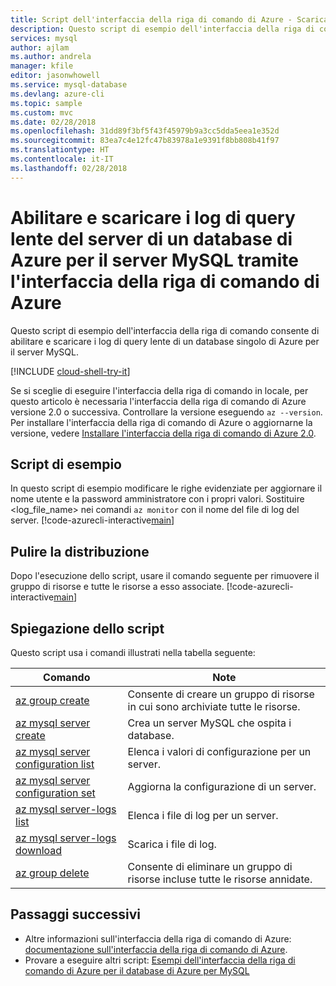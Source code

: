 ```yaml
---
title: Script dell'interfaccia della riga di comando di Azure - Scaricare i log del server in Database di Azure per MySQL
description: Questo script di esempio dell'interfaccia della riga di comando di Azure mostra come abilitare e scaricare i log del server di un database di Azure per il server MySQL.
services: mysql
author: ajlam
ms.author: andrela
manager: kfile
editor: jasonwhowell
ms.service: mysql-database
ms.devlang: azure-cli
ms.topic: sample
ms.custom: mvc
ms.date: 02/28/2018
ms.openlocfilehash: 31dd89f3bf5f43f45979b9a3cc5dda5eea1e352d
ms.sourcegitcommit: 83ea7c4e12fc47b83978a1e9391f8bb808b41f97
ms.translationtype: HT
ms.contentlocale: it-IT
ms.lasthandoff: 02/28/2018
---
```

# <a name="enable-and-download-server-slow-query-logs-of-an-azure-database-for-mysql-server-using-azure-cli"></a>Abilitare e scaricare i log di query lente del server di un database di Azure per il server MySQL tramite l'interfaccia della riga di comando di Azure
Questo script di esempio dell'interfaccia della riga di comando consente di abilitare e scaricare i log di query lente di un database singolo di Azure per il server MySQL.

[!INCLUDE [cloud-shell-try-it](../../../includes/cloud-shell-try-it.md)]

Se si sceglie di eseguire l'interfaccia della riga di comando in locale, per questo articolo è necessaria l'interfaccia della riga di comando di Azure versione 2.0 o successiva. Controllare la versione eseguendo `az --version`. Per installare l'interfaccia della riga di comando di Azure o aggiornarne la versione, vedere [Installare l'interfaccia della riga di comando di Azure 2.0]( /cli/azure/install-azure-cli). 

## <a name="sample-script"></a>Script di esempio
In questo script di esempio modificare le righe evidenziate per aggiornare il nome utente e la password amministratore con i propri valori. Sostituire <log_file_name> nei comandi `az monitor` con il nome del file di log del server.
[!code-azurecli-interactive[main](../../../cli_scripts/mysql/server-logs/server-logs.sh?highlight=18-19 "Manipulate with server logs.")]

## <a name="clean-up-deployment"></a>Pulire la distribuzione
Dopo l'esecuzione dello script, usare il comando seguente per rimuovere il gruppo di risorse e tutte le risorse a esso associate. 
[!code-azurecli-interactive[main](../../../cli_scripts/mysql/server-logs/delete-mysql.sh  "Delete the resource group.")]

## <a name="script-explanation"></a>Spiegazione dello script
Questo script usa i comandi illustrati nella tabella seguente:

| **Comando** | **Note** |
|---|---|
| [az group create](/cli/azure/group#az_group_create) | Consente di creare un gruppo di risorse in cui sono archiviate tutte le risorse. |
| [az mysql server create](/cli/azure/mysql/server#az_msql_server_create) | Crea un server MySQL che ospita i database. |
| [az mysql server configuration list](/cli/azure/mysql/server/configuration#az_mysql_server_configuration_list) | Elenca i valori di configurazione per un server. |
| [az mysql server configuration set](/cli/azure/mysql/server/configuration#az_mysql_server_configuration_set) | Aggiorna la configurazione di un server. |
| [az mysql server-logs list](/cli/azure/mysql/server-logs#az_mysql_server_logs_list) | Elenca i file di log per un server. |
| [az mysql server-logs download](/cli/azure/mysql/server-logs#az_mysql_server_logs_download) | Scarica i file di log. |
| [az group delete](/cli/azure/group#az_group_delete) | Consente di eliminare un gruppo di risorse incluse tutte le risorse annidate. |

## <a name="next-steps"></a>Passaggi successivi
- Altre informazioni sull'interfaccia della riga di comando di Azure: [documentazione sull'interfaccia della riga di comando di Azure](/cli/azure/overview).
- Provare a eseguire altri script: [Esempi dell'interfaccia della riga di comando di Azure per il database di Azure per MySQL](../sample-scripts-azure-cli.md)
